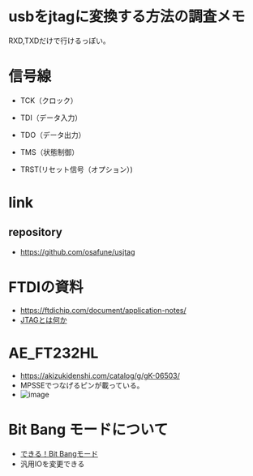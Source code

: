 # usbをjtagに変換する方法の調査メモ
RXD,TXDだけで行けるっぽい。

# 信号線
- TCK（クロック）
- TDI（データ入力）
- TDO（データ出力）
- TMS（状態制御）
 
- TRST(リセット信号（オプション）)
 

# link
## repository
- https://github.com/osafune/usjtag


# FTDIの資料
- https://ftdichip.com/document/application-notes/
- [JTAGとは何か](http://www.tokudenkairo.co.jp/jtag/whatisjtag.html)


# AE_FT232HL
- https://akizukidenshi.com/catalog/g/gK-06503/
- MPSSEでつなげるピンが載っている。
- ![image](https://user-images.githubusercontent.com/80798265/158094172-b252c08f-24d7-46d8-a0ff-8c5706629f21.png)

# Bit Bang モードについて
- [できる！Bit Bangモード](https://ore-kb.net/wordpress/wp-content/uploads/2013/03/how_to_use_bitbang.pdf)
- 汎用IOを変更できる
